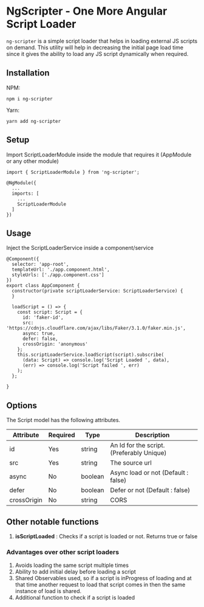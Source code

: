 # NgScripter - One More Angular Script Loader

`ng-scripter` is a simple script loader that helps in loading external JS scripts on demand. 
This utility will help in decreasing the initial page load time since it gives the ability to load any JS script dynamically when required.

## Installation
NPM:
```
npm i ng-scripter
```
Yarn:
```
yarn add ng-scripter
```

## Setup
Import ScriptLoaderModule inside the module that requires it (AppModule or any other module)
```angular2
import { ScriptLoaderModule } from 'ng-scripter';
 
@NgModule({
  ...
  imports: [
    ...
    ScriptLoaderModule
  ]
})
```
## Usage
Inject the ScriptLoaderService inside a component/service
```angular2
@Component({
  selector: 'app-root',
  templateUrl: './app.component.html',
  styleUrls: ['./app.component.css']
})
export class AppComponent {
  constructor(private scriptLoaderService: ScriptLoaderService) {
  }

  loadScript = () => {
    const script: Script = {
      id: 'faker-id',
      src: 'https://cdnjs.cloudflare.com/ajax/libs/Faker/3.1.0/faker.min.js',
      async: true,
      defer: false,
      crossOrigin: 'anonymous'
    };
    this.scriptLoaderService.loadScript(script).subscribe(
      (data: Script) => console.log('Script Loaded ', data),
      (err) => console.log('Script failed ', err)
    );
  };

}
```

## Options
The Script model has the following attributes.

| Attribute  | Required |  Type  | Description | 
| ------------- | ------------- | ------------- | ------------- |
| id  | Yes  | string  | An Id for the script. (Preferably Unique)
| src  | Yes  | string  | The source url |
| async  | No  | boolean  | Async load or not (Default : false) |
| defer  | No  | boolean | Defer or not (Default : false) |
| crossOrigin  | No  | string  | CORS |

## Other notable functions
1. **isScriptLoaded** : Checks if a script is loaded or not. Returns true or false 

### Advantages over other script loaders
1. Avoids loading the same script multiple times
2. Ability to add initial delay before loading a script
3. Shared Observables used, so if a script is inProgress of loading and at that time another request to load that script comes in then the same instance of load is shared.
4. Additional function to check if a script is loaded
